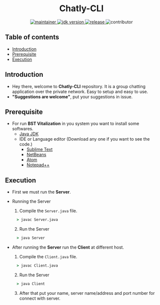 <h1 align="center"> Chatly-CLI </h1>

<p align="center">
	<a href="https://github.com/urvesh254" title="profile">
	<img src="https://img.shields.io/badge/maintainer-urvesh254-blue" alt="maintainer">
	</a>
	<a href="https://www.oracle.com/in/java/technologies/javase-downloads.html" title="JDK Download">
		<img src="https://img.shields.io/badge/JDK-%3E%3D%20v8-blue" alt="jdk version">
	</a>
	<a href="https://github.com/urvesh254/BST-Visualization/releases">
		<img src="https://img.shields.io/badge/release-1.0.0-blue" alt="release">
	</a>
	<img src="https://img.shields.io/badge/contributor-welcome-brightgreen" alt="contributor">
</p>

## Table of contents
* [Introduction](#introduction)
* [Prerequisite](#prerequisite)
* [Execution](#execution)

## Introduction
- Hey there, welcome to **Chatly-CLI** repository. It is a group chatting application over the private network. Easy to setup and easy to use.
- **"Suggestions are welcome"**, put your suggestions in issue.

## Prerequisite 
-   For run **BST Vitalization** in you system you want to install some softwares.
	 - [Java JDK ](https://www.oracle.com/in/java/technologies/javase-downloads.html "Java JDK") 	
	 - IDE or Language editor (Download any one if you want to see the code.)
		 - [Sublime Text](https://www.sublimetext.com/ "Sublime Text") 
		 - [NetBeans](https://netbeans.org/ "NetBeans IDE")
		 - [Atom](https://atom.io/ "Atom")
		 - [Notepad++](https://notepad-plus-plus.org/downloads/ "Notepad++")

## Execution
- First we must run the **Server**.
- Running the Server 
  1. Compile the `Server.java` file.
  ```cmd
	> javac Server.java
	```
  2. Run the Server
  ```cmd
	> java Server
	```

- After running the **Server** run the **Client** at different host.
	1. Compile the `Client.java` file.
  ```cmd
	> javac Client.java
	```
  2. Run the Server
  ```cmd
	> java Client
	```
  3. After that put your name, server name/address and port number for connect with server.
